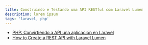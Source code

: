 ```yaml
---
title: Construindo e Testando uma API RESTful com Laravel Lumen
description: lorem ipsum
tags: 'laravel, php'
---
```

- [PHP: Convirtiendo a API una aplicación en Laravel
](https://www.video2brain.com/es/cursos/php-convirtiendo-a-api-una-aplicacion-en-laravel)
- [How to Create a REST API with Laravel Lumen](https://www.cloudways.com/blog/creating-rest-api-with-lumen/)
